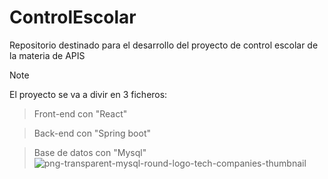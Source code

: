 # ControlEscolar
Repositorio destinado para el desarrollo del proyecto de control escolar de la materia de APIS

>[!NOTE]
>El proyecto se va a divir en 3 ficheros:

>Front-end con "React"

>Back-end con "Spring boot"

>Base de datos con "Mysql" ![png-transparent-mysql-round-logo-tech-companies-thumbnail](https://github.com/user-attachments/assets/eb3cda85-3854-4e1b-b623-6ae5c129c25a)
